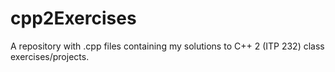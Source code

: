 # cpp2Exercises

A repository with .cpp files containing my solutions to C++ 2 (ITP 232) class exercises/projects.

